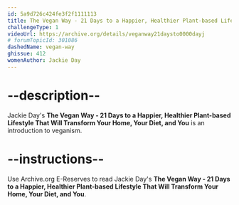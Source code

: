 ```yaml
---
id: 5a9d726c424fe3f2f1111113
title: The Vegan Way - 21 Days to a Happier, Healthier Plant-based Lifestyle That Will Transform Your Home, Your Diet, and You
challengeType: 1
videoUrl: https://archive.org/details/veganway21daysto0000dayj
# forumTopicId: 301086
dashedName: vegan-way
ghissue: 412
womenAuthor: Jackie Day
---
```


# --description--

Jackie Day's __The Vegan Way - 21 Days to a Happier, Healthier Plant-based Lifestyle That Will Transform Your Home, Your Diet, and You__ is an introduction to veganism.

# --instructions--

Use Archive.org E-Reserves to read Jackie Day's __The Vegan Way - 21 Days to a Happier, Healthier Plant-based Lifestyle That Will Transform Your Home, Your Diet, and You__. 
